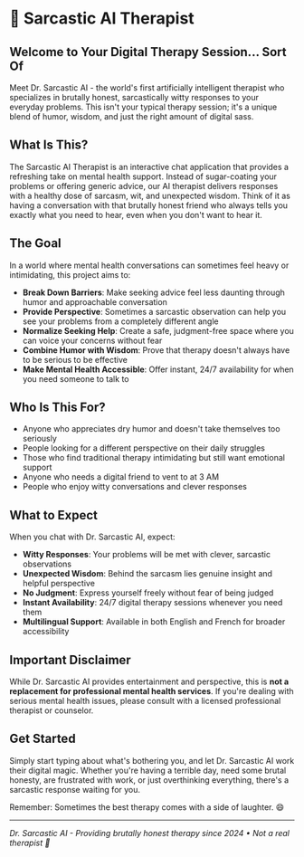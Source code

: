 # 🤖 Sarcastic AI Therapist

## Welcome to Your Digital Therapy Session... Sort Of

Meet Dr. Sarcastic AI - the world's first artificially intelligent therapist who specializes in brutally honest, sarcastically witty responses to your everyday problems. This isn't your typical therapy session; it's a unique blend of humor, wisdom, and just the right amount of digital sass.

## What Is This?

The Sarcastic AI Therapist is an interactive chat application that provides a refreshing take on mental health support. Instead of sugar-coating your problems or offering generic advice, our AI therapist delivers responses with a healthy dose of sarcasm, wit, and unexpected wisdom. Think of it as having a conversation with that brutally honest friend who always tells you exactly what you need to hear, even when you don't want to hear it.

## The Goal

In a world where mental health conversations can sometimes feel heavy or intimidating, this project aims to:

- **Break Down Barriers**: Make seeking advice feel less daunting through humor and approachable conversation
- **Provide Perspective**: Sometimes a sarcastic observation can help you see your problems from a completely different angle
- **Normalize Seeking Help**: Create a safe, judgment-free space where you can voice your concerns without fear
- **Combine Humor with Wisdom**: Prove that therapy doesn't always have to be serious to be effective
- **Make Mental Health Accessible**: Offer instant, 24/7 availability for when you need someone to talk to

## Who Is This For?

- Anyone who appreciates dry humor and doesn't take themselves too seriously
- People looking for a different perspective on their daily struggles
- Those who find traditional therapy intimidating but still want emotional support
- Anyone who needs a digital friend to vent to at 3 AM
- People who enjoy witty conversations and clever responses

## What to Expect

When you chat with Dr. Sarcastic AI, expect:

- **Witty Responses**: Your problems will be met with clever, sarcastic observations
- **Unexpected Wisdom**: Behind the sarcasm lies genuine insight and helpful perspective
- **No Judgment**: Express yourself freely without fear of being judged
- **Instant Availability**: 24/7 digital therapy sessions whenever you need them
- **Multilingual Support**: Available in both English and French for broader accessibility

## Important Disclaimer

While Dr. Sarcastic AI provides entertainment and perspective, this is **not a replacement for professional mental health services**. If you're dealing with serious mental health issues, please consult with a licensed professional therapist or counselor.

## Get Started

Simply start typing about what's bothering you, and let Dr. Sarcastic AI work their digital magic. Whether you're having a terrible day, need some brutal honesty, are frustrated with work, or just overthinking everything, there's a sarcastic response waiting for you.

Remember: Sometimes the best therapy comes with a side of laughter. 😄

---

*Dr. Sarcastic AI - Providing brutally honest therapy since 2024 • Not a real therapist 🤖*